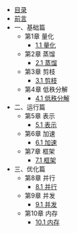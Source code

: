 * [目录](_sidebar.md)
* [前言](chapter0/chapter0_1.md)
* 一、基础篇
  * 第1章 量化
      * [1.1 量化](chapter1/chapter1_1.md)
  * 第2章 蒸馏
      * [2.1 蒸馏](chapter2/chapter2_1.md)
  * 第3章 剪枝
      * [3.1 剪枝](chapter3/chapter3_1.md)
  * 第4章 低秩分解
      * [4.1 低秩分解](chapter4/chapter4_1.md)
* 二、运行篇
  * 第5章 表示
    * [5.1 表示](chapter5/chapter5_1.md)
  * 第6章 加速
    * [6.1 加速](chapter6/chapter6_1.md)
  * 第7章 框架
    * [7.1 框架](chapter7/chapter7_1.md)
* 三、优化篇
  * 第8章 并行
    * [8.1 并行](chapter8/chapter8_1.md)
  * 第9章 并发
    * [9.1 并发](chapter9/chapter9_1.md)
  * 第10章 内存
    * [10.1 内存](chapter10/chapter10_1.md)
